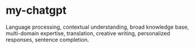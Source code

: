 # my-chatgpt
Language processing, contextual understanding, broad knowledge base, multi-domain expertise, translation, creative writing, personalized responses, sentence completion.
